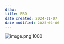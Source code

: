 ```yaml
---
draw:
title: PRD
date created: 2024-11-07
date modified: 2025-02-06
---
```


![image.png|1000](https://imagehosting4picgo.oss-cn-beijing.aliyuncs.com/imagehosting/fix-dir%2Fpicgo%2Fpicgo-clipboard-images%2F2024%2F11%2F07%2F10-44-44-334f6eb97fadb1d0396ac5d03a42069a-202411071044696-7d2748.png)
